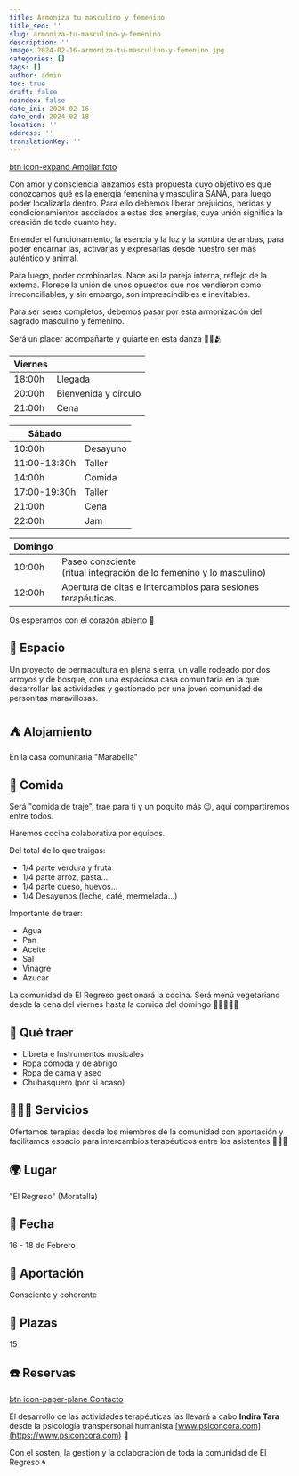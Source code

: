 ```yaml
---
title: Armoniza tu masculino y femenino
title_seo: ''
slug: armoniza-tu-masculino-y-femenino
description: ''
image: 2024-02-16-armoniza-tu-masculino-y-femenino.jpg
categories: []
tags: []
author: admin
toc: true
draft: false
noindex: false
date_ini: 2024-02-16
date_end: 2024-02-18
location: ''
address: ''
translationKey: ''
---
```


[btn icon-expand Ampliar foto](2024-02-16-armoniza-tu-masculino-y-femenino.jpg)

Con amor y consciencia lanzamos esta propuesta cuyo objetivo es que conozcamos qué es la energía femenina y masculina SANA, para luego poder localizarla dentro. Para ello debemos liberar prejuicios, heridas y condicionamientos asociados a estas dos energías, cuya unión significa la creación de todo cuanto hay.

Entender el funcionamiento, la esencia y la luz y la sombra de ambas, para poder encarnar las, activarlas y expresarlas desde nuestro ser más auténtico y animal.

Para luego, poder combinarlas. Nace así la pareja interna, reflejo de la externa. Florece la unión de unos opuestos que nos vendieron como irreconciliables, y sin embargo, son imprescindibles e inevitables.

Para ser seres completos, debemos pasar por esta armonización del sagrado masculino y femenino.

Será un placer acompañarte y guiarte en esta danza 🙏🏽🫂

| Viernes ||
|-|-|
| 18:00h | Llegada |
| 20:00h | Bienvenida y círculo |
| 21:00h | Cena |

| Sábado ||
|-|-|
| 10:00h | Desayuno |
| 11:00-13:30h | Taller |
| 14:00h | Comida |
| 17:00-19:30h | Taller |
| 21:00h | Cena |
| 22:00h | Jam |

| Domingo ||
|-|-|
| 10:00h | Paseo consciente <br> (ritual integración de lo femenino y lo masculino) |
| 12:00h | Apertura de citas e intercambios para sesiones terapéuticas. |

Os esperamos con el corazón abierto 🫶

## 🌲 Espacio

Un proyecto de permacultura en plena sierra, un valle rodeado por dos arroyos y de bosque, con una espaciosa casa comunitaria en la que desarrollar las actividades y gestionado por una joven comunidad de personitas maravillosas.

## ⛺ Alojamiento

En la casa comunitaria "Marabella"

## 🌮 Comida

Será "comida de traje", trae para ti y un poquito más 😉, aquí compartiremos entre todos.

Haremos cocina colaborativa por equipos.

Del total de lo que traigas:
- 1/4 parte verdura y fruta
- 1/4 parte arroz, pasta...
- 1/4 parte queso, huevos...
- 1/4 Desayunos (leche, café, mermelada...)

Importante de traer:
- Agua
- Pan
- Aceite
- Sal
- Vinagre
- Azucar

La comunidad de El Regreso gestionará la cocina. Será menú vegetariano desde la cena del viernes hasta la comida del domingo 🥣🥘🥦🥙🥧

## 🎻 Qué traer

- Libreta e Instrumentos musicales
- Ropa cómoda y de abrigo
- Ropa de cama y aseo
- Chubasquero (por si acaso)

## 🧘🏼‍♀️ Servicios

Ofertamos terapias desde los miembros de la comunidad con aportación y facilitamos espacio para intercambios terapéuticos entre los asistentes 🧚🏼‍♀️

## 🌍 Lugar

"El Regreso" (Moratalla)

## 📅 Fecha

16 - 18 de Febrero

## 💱 Aportación

Consciente y coherente

## 👫 Plazas

15

## ☎️ Reservas

[btn icon-paper-plane Contacto](/#contacto)

El desarrollo de las actividades terapéuticas las llevará a cabo **Indira Tara** desde la psicología transpersonal humanista  [www.psiconcora.com](https://www.psiconcora.com) 🪻

Con el sostén, la gestión y la colaboración de toda la comunidad de El Regreso 🌀